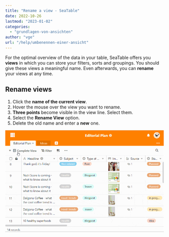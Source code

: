 ```yaml
---
title: "Rename a view - SeaTable"
date: 2022-10-26
lastmod: "2023-01-02"
categories: 
  - "grundlagen-von-ansichten"
author: "vge"
url: "/help/umbenennen-einer-ansicht"
---
```


For the optimal overview of the data in your table, SeaTable offers you **views** in which you can store your filters, sorts and groupings. You should give these views a meaningful name. Even afterwards, you can **rename** your views at any time.

## Rename views

1. Click the **name of the current view**.
2. Hover the mouse over the view you want to rename.
3. **Three points** become visible in the view line. Select them.
4. Select the **Rename View** option.
5. Delete the old name and enter a **new** one.

![Rename a view](images/Umbenennen-einer-Ansicht-1.gif)
